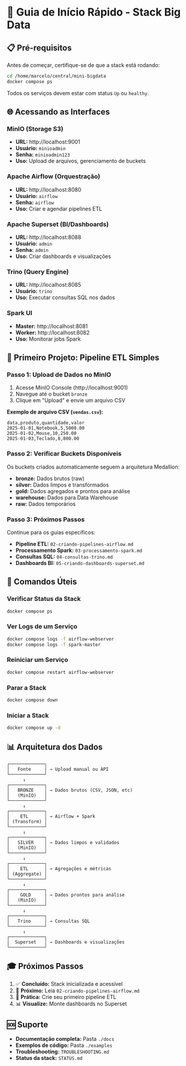 # 🚀 Guia de Início Rápido - Stack Big Data

## 📋 Pré-requisitos

Antes de começar, certifique-se de que a stack está rodando:

```bash
cd /home/marcelo/central/mini-bigdata
docker compose ps
```

Todos os serviços devem estar com status `Up` ou `healthy`.

## 🌐 Acessando as Interfaces

### MinIO (Storage S3)
- **URL:** http://localhost:9001
- **Usuário:** `minioadmin`
- **Senha:** `minioadmin123`
- **Uso:** Upload de arquivos, gerenciamento de buckets

### Apache Airflow (Orquestração)
- **URL:** http://localhost:8080
- **Usuário:** `airflow`
- **Senha:** `airflow`
- **Uso:** Criar e agendar pipelines ETL

### Apache Superset (BI/Dashboards)
- **URL:** http://localhost:8088
- **Usuário:** `admin`
- **Senha:** `admin`
- **Uso:** Criar dashboards e visualizações

### Trino (Query Engine)
- **URL:** http://localhost:8085
- **Usuário:** `trino`
- **Uso:** Executar consultas SQL nos dados

### Spark UI
- **Master:** http://localhost:8081
- **Worker:** http://localhost:8082
- **Uso:** Monitorar jobs Spark

## 🎯 Primeiro Projeto: Pipeline ETL Simples

### Passo 1: Upload de Dados no MinIO

1. Acesse MinIO Console (http://localhost:9001)
2. Navegue até o bucket `bronze`
3. Clique em "Upload" e envie um arquivo CSV

**Exemplo de arquivo CSV (`vendas.csv`):**
```csv
data,produto,quantidade,valor
2025-01-01,Notebook,5,5000.00
2025-01-02,Mouse,10,250.00
2025-01-03,Teclado,8,800.00
```

### Passo 2: Verificar Buckets Disponíveis

Os buckets criados automaticamente seguem a arquitetura Medallion:
- **bronze:** Dados brutos (raw)
- **silver:** Dados limpos e transformados
- **gold:** Dados agregados e prontos para análise
- **warehouse:** Dados para Data Warehouse
- **raw:** Dados temporários

### Passo 3: Próximos Passos

Continue para os guias específicos:
- **Pipeline ETL:** `02-criando-pipelines-airflow.md`
- **Processamento Spark:** `03-processamento-spark.md`
- **Consultas SQL:** `04-consultas-trino.md`
- **Dashboards BI:** `05-criando-dashboards-superset.md`

## 🔧 Comandos Úteis

### Verificar Status da Stack
```bash
docker compose ps
```

### Ver Logs de um Serviço
```bash
docker compose logs -f airflow-webserver
docker compose logs -f spark-master
```

### Reiniciar um Serviço
```bash
docker compose restart airflow-webserver
```

### Parar a Stack
```bash
docker compose down
```

### Iniciar a Stack
```bash
docker compose up -d
```

## 📊 Arquitetura dos Dados

```
┌─────────────┐
│   Fonte     │ → Upload manual ou API
└─────────────┘
      ↓
┌─────────────┐
│   BRONZE    │ → Dados brutos (CSV, JSON, etc)
│   (MinIO)   │
└─────────────┘
      ↓
┌─────────────┐
│    ETL      │ → Airflow + Spark
│ (Transform) │
└─────────────┘
      ↓
┌─────────────┐
│   SILVER    │ → Dados limpos e validados
│   (MinIO)   │
└─────────────┘
      ↓
┌─────────────┐
│    ETL      │ → Agregações e métricas
│ (Aggregate) │
└─────────────┘
      ↓
┌─────────────┐
│    GOLD     │ → Dados prontos para análise
│   (MinIO)   │
└─────────────┘
      ↓
┌─────────────┐
│   Trino     │ → Consultas SQL
└─────────────┘
      ↓
┌─────────────┐
│  Superset   │ → Dashboards e visualizações
└─────────────┘
```

## 🎓 Próximos Passos

1. ✅ **Concluído:** Stack inicializada e acessível
2. 📖 **Próximo:** Leia `02-criando-pipelines-airflow.md`
3. 🔨 **Prática:** Crie seu primeiro pipeline ETL
4. 📊 **Visualize:** Monte dashboards no Superset

## 🆘 Suporte

- **Documentação completa:** Pasta `./docs`
- **Exemplos de código:** Pasta `./examples`
- **Troubleshooting:** `TROUBLESHOOTING.md`
- **Status da stack:** `STATUS.md`
